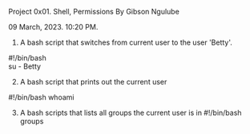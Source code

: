 Project 0x01. Shell, Permissions By Gibson Ngulube

09 March, 2023. 10:20 PM. 

1. A bash script that switches from current user to the user 'Betty'.

#!/bin/bash  
su - Betty

2. A bash script that prints out the current user

#!/bin/bash
whoami

3. A bash scripts that lists all groups the current user is in
#!/bin/bash
groups


